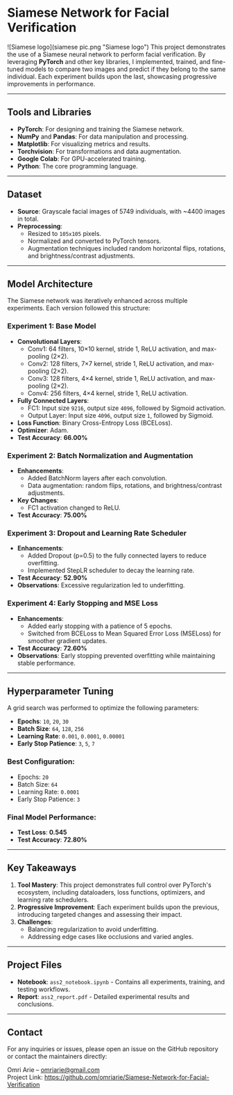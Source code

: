 # Siamese Network for Facial Verification
![Siamese logo](siamese pic.png "Siamese logo")
This project demonstrates the use of a Siamese neural network to perform facial verification. By leveraging **PyTorch** and other key libraries, I implemented, trained, and fine-tuned models to compare two images and predict if they belong to the same individual. Each experiment builds upon the last, showcasing progressive improvements in performance.

---

## Tools and Libraries
- **PyTorch**: For designing and training the Siamese network.
- **NumPy** and **Pandas**: For data manipulation and processing.
- **Matplotlib**: For visualizing metrics and results.
- **Torchvision**: For transformations and data augmentation.
- **Google Colab**: For GPU-accelerated training.
- **Python**: The core programming language.

---

## Dataset
- **Source**: Grayscale facial images of 5749 individuals, with ~4400 images in total.
- **Preprocessing**: 
  - Resized to `105x105` pixels.
  - Normalized and converted to PyTorch tensors.
  - Augmentation techniques included random horizontal flips, rotations, and brightness/contrast adjustments.

---

## Model Architecture
The Siamese network was iteratively enhanced across multiple experiments. Each version followed this structure:

### **Experiment 1**: Base Model
- **Convolutional Layers**:
  - Conv1: 64 filters, 10×10 kernel, stride 1, ReLU activation, and max-pooling (2×2).
  - Conv2: 128 filters, 7×7 kernel, stride 1, ReLU activation, and max-pooling (2×2).
  - Conv3: 128 filters, 4×4 kernel, stride 1, ReLU activation, and max-pooling (2×2).
  - Conv4: 256 filters, 4×4 kernel, stride 1, ReLU activation.
- **Fully Connected Layers**:
  - FC1: Input size `9216`, output size `4096`, followed by Sigmoid activation.
  - Output Layer: Input size `4096`, output size `1`, followed by Sigmoid.
- **Loss Function**: Binary Cross-Entropy Loss (BCELoss).
- **Optimizer**: Adam.
- **Test Accuracy**: **66.00%**

### **Experiment 2**: Batch Normalization and Augmentation
- **Enhancements**:
  - Added BatchNorm layers after each convolution.
  - Data augmentation: random flips, rotations, and brightness/contrast adjustments.
- **Key Changes**:
  - FC1 activation changed to ReLU.
- **Test Accuracy**: **75.00%**

### **Experiment 3**: Dropout and Learning Rate Scheduler
- **Enhancements**:
  - Added Dropout (p=0.5) to the fully connected layers to reduce overfitting.
  - Implemented StepLR scheduler to decay the learning rate.
- **Test Accuracy**: **52.90%**
- **Observations**: Excessive regularization led to underfitting.

### **Experiment 4**: Early Stopping and MSE Loss
- **Enhancements**:
  - Added early stopping with a patience of 5 epochs.
  - Switched from BCELoss to Mean Squared Error Loss (MSELoss) for smoother gradient updates.
- **Test Accuracy**: **72.60%**
- **Observations**: Early stopping prevented overfitting while maintaining stable performance.

---

## Hyperparameter Tuning
A grid search was performed to optimize the following parameters:
- **Epochs**: `10`, `20`, `30`
- **Batch Size**: `64`, `128`, `256`
- **Learning Rate**: `0.001`, `0.0001`, `0.00001`
- **Early Stop Patience**: `3`, `5`, `7`

### Best Configuration:
- Epochs: `20`
- Batch Size: `64`
- Learning Rate: `0.0001`
- Early Stop Patience: `3`

### Final Model Performance:
- **Test Loss**: **0.545**
- **Test Accuracy**: **72.80%**

---

## Key Takeaways
1. **Tool Mastery**: This project demonstrates full control over PyTorch's ecosystem, including dataloaders, loss functions, optimizers, and learning rate schedulers.
2. **Progressive Improvement**: Each experiment builds upon the previous, introducing targeted changes and assessing their impact.
3. **Challenges**:
   - Balancing regularization to avoid underfitting.
   - Addressing edge cases like occlusions and varied angles.

---

## Project Files
- **Notebook**: `ass2_notebook.ipynb` - Contains all experiments, training, and testing workflows.
- **Report**: `ass2_report.pdf` - Detailed experimental results and conclusions.

---
## Contact
For any inquiries or issues, please open an issue on the GitHub repository or contact the maintainers directly:

Omri Arie – omriarie@gmail.com  
Project Link: https://github.com/omriarie/Siamese-Network-for-Facial-Verification


